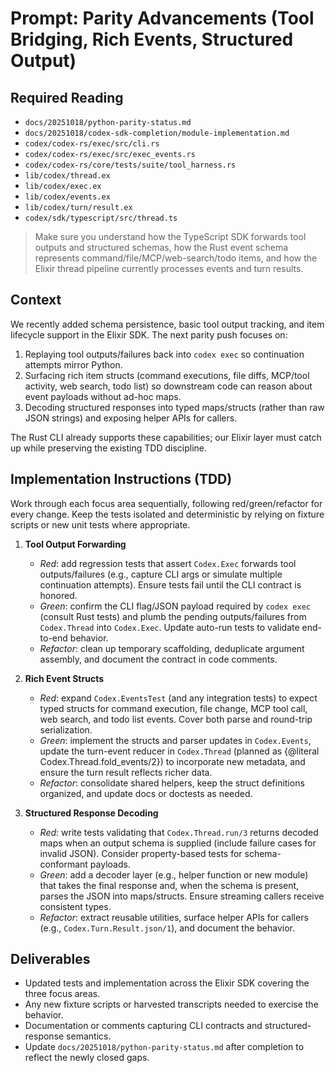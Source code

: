# Prompt: Parity Advancements (Tool Bridging, Rich Events, Structured Output)

## Required Reading
- `docs/20251018/python-parity-status.md`
- `docs/20251018/codex-sdk-completion/module-implementation.md`
- `codex/codex-rs/exec/src/cli.rs`
- `codex/codex-rs/exec/src/exec_events.rs`
- `codex/codex-rs/core/tests/suite/tool_harness.rs`
- `lib/codex/thread.ex`
- `lib/codex/exec.ex`
- `lib/codex/events.ex`
- `lib/codex/turn/result.ex`
- `codex/sdk/typescript/src/thread.ts`

> Make sure you understand how the TypeScript SDK forwards tool outputs and structured schemas, how the Rust event schema represents command/file/MCP/web-search/todo items, and how the Elixir thread pipeline currently processes events and turn results.

## Context
We recently added schema persistence, basic tool output tracking, and item lifecycle support in the Elixir SDK. The next parity push focuses on:
1. Replaying tool outputs/failures back into `codex exec` so continuation attempts mirror Python.
2. Surfacing rich item structs (command executions, file diffs, MCP/tool activity, web search, todo list) so downstream code can reason about event payloads without ad-hoc maps.
3. Decoding structured responses into typed maps/structs (rather than raw JSON strings) and exposing helper APIs for callers.

The Rust CLI already supports these capabilities; our Elixir layer must catch up while preserving the existing TDD discipline.

## Implementation Instructions (TDD)
Work through each focus area sequentially, following red/green/refactor for every change. Keep the tests isolated and deterministic by relying on fixture scripts or new unit tests where appropriate.

1. **Tool Output Forwarding**
   - *Red*: add regression tests that assert `Codex.Exec` forwards tool outputs/failures (e.g., capture CLI args or simulate multiple continuation attempts). Ensure tests fail until the CLI contract is honored.
   - *Green*: confirm the CLI flag/JSON payload required by `codex exec` (consult Rust tests) and plumb the pending outputs/failures from `Codex.Thread` into `Codex.Exec`. Update auto-run tests to validate end-to-end behavior.
   - *Refactor*: clean up temporary scaffolding, deduplicate argument assembly, and document the contract in code comments.

2. **Rich Event Structs**
   - *Red*: expand `Codex.EventsTest` (and any integration tests) to expect typed structs for command execution, file change, MCP tool call, web search, and todo list events. Cover both parse and round-trip serialization.
   - *Green*: implement the structs and parser updates in `Codex.Events`, update the turn-event reducer in `Codex.Thread` (planned as {@literal Codex.Thread.fold_events/2}) to incorporate new metadata, and ensure the turn result reflects richer data.
   - *Refactor*: consolidate shared helpers, keep the struct definitions organized, and update docs or doctests as needed.

3. **Structured Response Decoding**
   - *Red*: write tests validating that `Codex.Thread.run/3` returns decoded maps when an output schema is supplied (include failure cases for invalid JSON). Consider property-based tests for schema-conformant payloads.
   - *Green*: add a decoder layer (e.g., helper function or new module) that takes the final response and, when the schema is present, parses the JSON into maps/structs. Ensure streaming callers receive consistent types.
   - *Refactor*: extract reusable utilities, surface helper APIs for callers (e.g., `Codex.Turn.Result.json/1`), and document the behavior.

## Deliverables
- Updated tests and implementation across the Elixir SDK covering the three focus areas.
- Any new fixture scripts or harvested transcripts needed to exercise the behavior.
- Documentation or comments capturing CLI contracts and structured-response semantics.
- Update `docs/20251018/python-parity-status.md` after completion to reflect the newly closed gaps.
